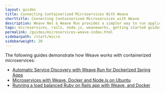 ```yaml
---
layout: guides
title: Connecting Containerized Microservices With Weave
shorttitle: Connecting Containerized Microservices with Weave
description: Weave Net & Weave Run provides a simpler way to run applications on the EC2 Container Service
tags: microservices, rails, node.js, weaveworks, getting started guides
permalink: /guides/microservices-weave-index.html
sidebarpath: /start/micro
sidebarweight: 20
---
```



The following guides demonstrate how Weave works with containerized microservices: 

* [Automatic Service Discovery with Weave Run for Dockerized Spring Apps](/guides/language/java/framework/spring/index.html)
* [Microservices with Weave, Docker and Node.js on Ubuntu](/guides/weave-microservices-docker-nodejs.html)
* [Running a load balanced Ruby on Rails app with Weave, and Docker](/guides/language/ruby/ruby-on-rails-index.html)

 
